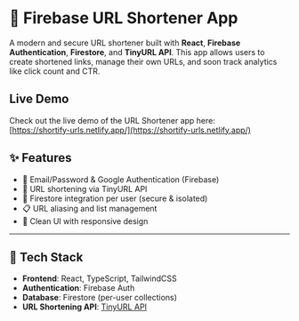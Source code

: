 # 🔗 Firebase URL Shortener App

A modern and secure URL shortener built with **React**, **Firebase Authentication**, **Firestore**, and **TinyURL API**. This app allows users to create shortened links, manage their own URLs, and soon track analytics like click count and CTR.

## Live Demo

Check out the live demo of the URL Shortener app here:  
[https://shortify-urls.netlify.app/](https://shortify-urls.netlify.app/)

## ✨ Features

- 🔐 Email/Password & Google Authentication (Firebase)
- 🔗 URL shortening via TinyURL API
- 📁 Firestore integration per user (secure & isolated)
- 📋 URL aliasing and list management
- 🧼 Clean UI with responsive design

---

## 🚀 Tech Stack

- **Frontend**: React, TypeScript, TailwindCSS
- **Authentication**: Firebase Auth
- **Database**: Firestore (per-user collections)
- **URL Shortening API**: [TinyURL API](https://tinyurl.com/app/dev)
